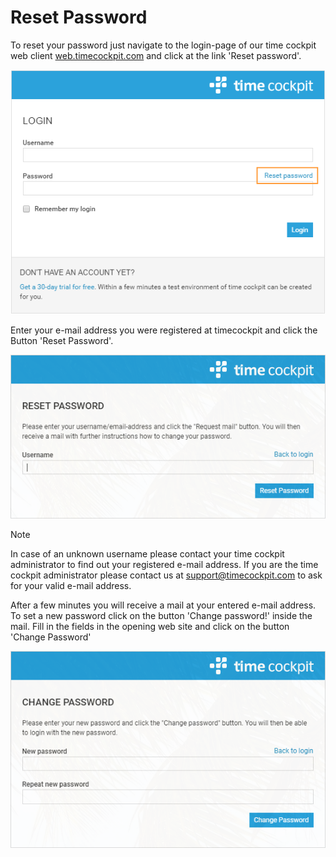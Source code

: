 # Reset Password

To reset your password just navigate to the login-page of our time cockpit web client [web.timecockpit.com](https://web.timecockpit.com/) and click at the link 'Reset password'.

![Login Page](images/reset-password-1.png "Login Page")

Enter your e-mail address you were registered at timecockpit and click the Button 'Reset Password'.

![Reset Password](images/reset-password-2.png "Reset Password")

> [!NOTE]
In case of an unknown username please contact your time cockpit administrator to find out your registered e-mail address. If you are the time cockpit administrator please contact us at [support@timecockpit.com](mailto:support@timecockpit.com) to ask for your valid e-mail address.

After a few minutes you will receive a mail at your entered e-mail address. To set a new password click on the button 'Change password!' inside the mail.
Fill in the fields in the opening web site and click on the button 'Change Password'

![Change Password](images/reset-password-3.png "Change Password")

